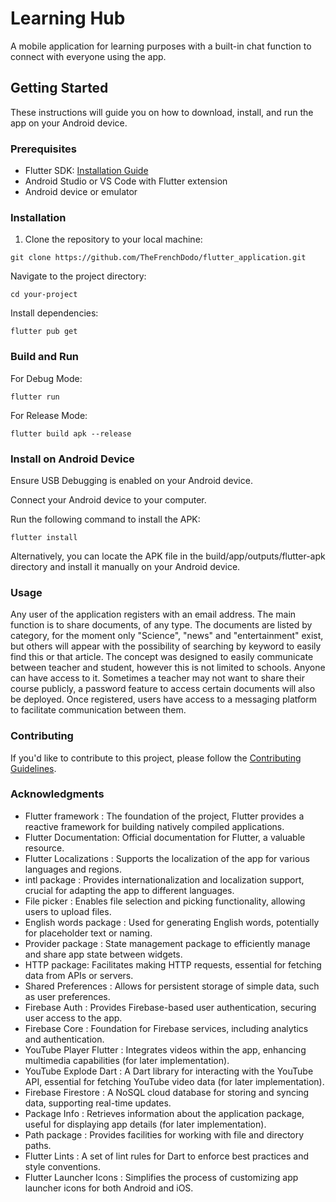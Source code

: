 # Learning Hub

A mobile application for learning purposes with a built-in chat function to connect with everyone using the app.

## Getting Started

These instructions will guide you on how to download, install, and run the app on your Android device.

### Prerequisites

- Flutter SDK: [Installation Guide](https://flutter.dev/docs/get-started/install)
- Android Studio or VS Code with Flutter extension
- Android device or emulator

### Installation

1. Clone the repository to your local machine:

```
git clone https://github.com/TheFrenchDodo/flutter_application.git
```

Navigate to the project directory:

```
cd your-project
```

Install dependencies:

```
flutter pub get
```

### Build and Run

For Debug Mode:

```
flutter run
```

For Release Mode:

```
flutter build apk --release
```

### Install on Android Device

Ensure USB Debugging is enabled on your Android device.

Connect your Android device to your computer.

Run the following command to install the APK:

```
flutter install
```

Alternatively, you can locate the APK file in the build/app/outputs/flutter-apk directory and install it manually on your Android device.

### Usage

Any user of the application registers with an email address.
The main function is to share documents, of any type. The documents are listed by category, for the moment only "Science", "news" and "entertainment" exist, but others will appear with the possibility of searching by keyword to easily find this or that article. The concept was designed to easily communicate between teacher and student, however this is not limited to schools. Anyone can have access to it.
Sometimes a teacher may not want to share their course publicly, a password feature to access certain documents will also be deployed.
Once registered, users have access to a messaging platform to facilitate communication between them.

### Contributing

If you'd like to contribute to this project, please follow the
[Contributing Guidelines](https://github.com/TheFrenchDodo/flutter_application/blob/main/Contributing.md).

### Acknowledgments

- Flutter framework : The foundation of the project, Flutter provides a reactive framework for building natively compiled applications.
- Flutter Documentation: Official documentation for Flutter, a valuable resource.
- Flutter Localizations : Supports the localization of the app for various languages and regions.
- intl package : Provides internationalization and localization support, crucial for adapting the app to different languages.
- File picker : Enables file selection and picking functionality, allowing users to upload files.
- English words package : Used for generating English words, potentially for placeholder text or naming.
- Provider package : State management package to efficiently manage and share app state between widgets.
- HTTP package: Facilitates making HTTP requests, essential for fetching data from APIs or servers.
- Shared Preferences : Allows for persistent storage of simple data, such as user preferences.
- Firebase Auth : Provides Firebase-based user authentication, securing user access to the app.
- Firebase Core : Foundation for Firebase services, including analytics and authentication.
- YouTube Player Flutter : Integrates videos within the app, enhancing multimedia capabilities (for later implementation).
- YouTube Explode Dart : A Dart library for interacting with the YouTube API, essential for fetching YouTube video data (for later implementation).
- Firebase Firestore : A NoSQL cloud database for storing and syncing data, supporting real-time updates.
- Package Info : Retrieves information about the application package, useful for displaying app details (for later implementation).
- Path package : Provides facilities for working with file and directory paths.
- Flutter Lints : A set of lint rules for Dart to enforce best practices and style conventions.
- Flutter Launcher Icons : Simplifies the process of customizing app launcher icons for both Android and iOS.


